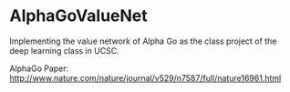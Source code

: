 # AlphaGoValueNet
Implementing the value network of Alpha Go as the class project of the deep learning class in UCSC. 

AlphaGo Paper: http://www.nature.com/nature/journal/v529/n7587/full/nature16961.html
